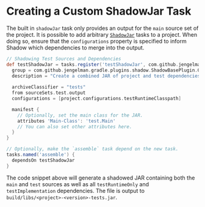 # Creating a Custom ShadowJar Task

The built in `shadowJar` task only provides an output for the `main` source set of the project.
It is possible to add arbitrary [`ShadowJar`](https://gradleup.com/shadow/api/shadow/com.github.jengelman.gradle.plugins.shadow.tasks/-shadow-jar/index.html) 
tasks to a project. When doing so, ensure that the `configurations` property is specified to inform Shadow which 
dependencies to merge into the output.

```groovy
// Shadowing Test Sources and Dependencies
def testShadowJar = tasks.register('testShadowJar', com.github.jengelman.gradle.plugins.shadow.tasks.ShadowJar) {
  group = com.github.jengelman.gradle.plugins.shadow.ShadowBasePlugin.GROUP_NAME
  description = "Create a combined JAR of project and test dependencies"
  
  archiveClassifier = "tests"
  from sourceSets.test.output
  configurations = [project.configurations.testRuntimeClasspath]

  manifest {
    // Optionally, set the main class for the JAR.
    attributes 'Main-Class': 'test.Main'
    // You can also set other attributes here.
  }
}

// Optionally, make the `assemble` task depend on the new task.
tasks.named('assemble') {
  dependsOn testShadowJar
}
```

The code snippet above will generate a shadowed JAR containing both the `main` and `test` sources as well as all `testRuntimeOnly`
and `testImplementation` dependencies.
The file is output to `build/libs/<project>-<version>-tests.jar`.

